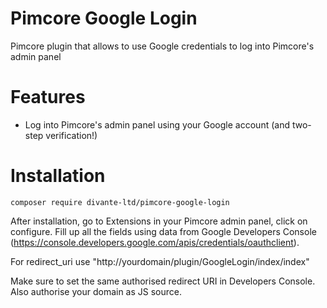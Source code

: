 # Pimcore Google Login
Pimcore plugin that allows to use Google credentials to log into Pimcore's admin panel
# Features
  - Log into Pimcore's admin panel using your Google account (and two-step verification!)
# Installation
```
composer require divante-ltd/pimcore-google-login
```
After installation, go to Extensions in your Pimcore admin panel, click on configure. Fill up all the fields using data from Google Developers Console (https://console.developers.google.com/apis/credentials/oauthclient).

For redirect_uri use "http://yourdomain/plugin/GoogleLogin/index/index"

Make sure to set the same authorised redirect URI in Developers Console. Also authorise your domain as JS source.
